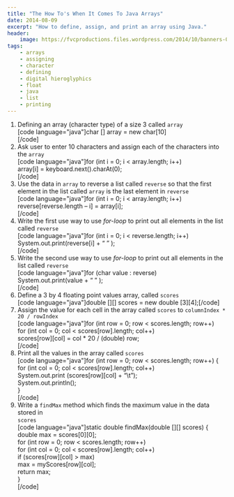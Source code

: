 ```yaml
---
title: "The How To's When It Comes To Java Arrays"
date: 2014-08-09
excerpt: "How to define, assign, and print an array using Java."
header:
    image: https://fvcproductions.files.wordpress.com/2014/10/banners-005.jpg?w=1024&h=436&crop=1
tags:
    - arrays
    - assigning
    - character
    - defining
    - digital hieroglyphics
    - float
    - java
    - list
    - printing
---
```


1.  Defining an array (character type) of a size 3 called `array`\
    \[code language="java"\]char \[\] array = new char\[10\]\
    \[/code\]
2.  Ask user to enter 10 characters and assign each of the characters
    into the `array`\
    \[code language="java"\]for (int i = 0; i &lt; array.length; i++)\
    array\[i\] = keyboard.next().charAt(0);\
    \[/code\]
3.  Use the data in `array` to reverse a list called `reverse` so that
    the first element in the list called `array` is the last element in
    `reverse`\
    \[code language="java"\]for (int i = 0; i &lt; array.length; i++)\
    reverse\[reverse.length – i\] = array\[i\];\
    \[/code\]
4.  Write the first use way to use *for-loop* to print out all elements
    in the list called `reverse`\
    \[code language="java"\]for (int i = 0; i &lt; reverse.length; i++)\
    System.out.print(reverse\[i\] + “ ” );\
    \[/code\]
5.  Write the second use way to use *for-loop* to print out all elements
    in the list called `reverse`\
    \[code language="java"\]for (char value : reverse)\
    System.out.print(value + “ ” );\
    \[/code\]
6.  Define a 3 by 4 floating point values array, called `scores`\
    \[code language="java"\]double \[\]\[\] scores = new double
    \[3\]\[4\];\[/code\]
7.  Assign the value for each cell in the array called `scores` to
    `columnIndex * 20 / rowIndex`\
    \[code language="java"\]for (int row = 0; row &lt; scores.length;
    row++)\
    for (int col = 0; col &lt; scores\[row\].length; col++)\
    scores\[row\]\[col\] = col \* 20 / (double) row;\
    \[/code\]
8.  Print all the values in the array called `scores`\
    \[code language="java"\]for (int row = 0; row &lt; scores.length;
    row++) {\
    for (int col = 0; col &lt; scores\[row\].length; col++)\
    System.out.print (scores\[row\]\[col\] + “\\t”);\
    System.out.println();\
    }\
    \[/code\]
9.  Write a `findMax` method which finds the maximum value in the data
    stored in\
    `scores`\
    \[code language="java"\]static double findMax(double \[\]\[\]
    scores) {\
    double max = scores\[0\]\[0\];\
    for (int row = 0; row &lt; scores.length; row++)\
    for (int col = 0; col &lt; scores\[row\].length; col++)\
    if (scores\[row\]\[col\] &gt; max)\
    max = myScores\[row\]\[col\];\
    return max;\
    }\
    \[/code\]
